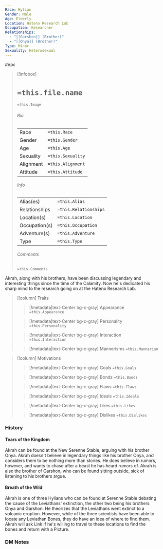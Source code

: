 ```yaml
---
Race: Hylian
Gender: Male
Age: Elderly
Location: Hateno Research Lab
Occupation: Researcher
Relationships:
  - "[[Garshon]] (Brother)"
  - "[[Onya]] (Brother)"
Type: Minor
Sexuality: Heterosexual
---
```

 #npc 

> [!infobox]
> # `=this.file.name`
> `=this.Image`
> ###### Bio
> |  |  |
> | ---- | ---- |
> | Race | `=this.Race` |
> | Gender | `=this.Gender` |
> | Age | `=this.Age` |
> | Sexuality | `=this.Sexuality` |
> | Alignment | `=this.Alignment` |
> | Attitude | `=this.Attitude` |
> ###### Info
> |  |  |
> | ---- | ---- |
> | Alias(es) | `=this.Alias` |
> | Relationships | `=this.Relationships` |
> | Location(s) | `=this.Location` |
> | Occupation(s) | `=this.Occupation` |
> | Adventure(s) | `=this.Adventure` |
> | Type | `=this.Type` |
> ###### Comments
> `=this.Comments`


Akrah, along with his brothers, have been discussing legendary and interesting things since the time of the Calamity. Now he's dedicated his sharp mind to the research going on at the Hateno Research Lab.


> [!column] Traits
>> [!metadata|text-Center bg-c-gray] Appearance
>> `=this.Appearance`
>
>> [!metadata|text-Center bg-c-gray] Personality
>> `=this.Personality`
>
>> [!metadata|text-Center bg-c-gray] Interaction
>> `=this.Interaction`
>
>> [!metadata|text-Center bg-c-gray] Mannerisms
>> `=this.Mannerism`
>

> [!column] Motivations
>> [!metadata|text-Center bg-c-gray] Goals
>> `=this.Goals`
>
>> [!metadata|text-Center bg-c-gray] Bonds
>> `=this.Bonds`
>
>> [!metadata|text-Center bg-c-gray] Flaws
>> `=this.Flaws`
>
>> [!metadata|text-Center bg-c-gray] Ideals
>> `=this.Ideals`
>
>> [!metadata|text-Center bg-c-gray] Likes
>> `=this.Likes`
>
>> [!metadata|text-Center bg-c-gray] Dislikes
>> `=this.Dislikes`
>

### History

#### Tears of the Kingdom

Akrah can be found at the New Serenne Stable, arguing with his brother Onya. Akrah doesn't believe in legendary things like his brother Onya, and considers them to be nothing more than stories. He does believe in rumors, however, and wants to chase after a beast he has heard rumors of. Akrah is also the brother of Garshon, who can be found sitting outside, sick of listening to his brothers argue.

#### Breath of the Wild

Akrah is one of three Hylians who can be found at Serenne Stable debating the cause of the Leviathans' extinction, the other two being his brothers Onya and Garshon. He theorizes that the Leviathans went extinct to a volcanic eruption. However, while of the three scientists have been able to locate any Leviathan Bones, they do have an idea of where to find them. Akrah will ask Link if he's willing to travel to these locations to find the bones and return with a Picture.

### DM Notes


